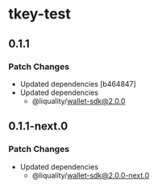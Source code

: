 # tkey-test

## 0.1.1

### Patch Changes

- Updated dependencies [b464847]
- Updated dependencies
  - @liquality/wallet-sdk@2.0.0

## 0.1.1-next.0

### Patch Changes

- Updated dependencies
  - @liquality/wallet-sdk@2.0.0-next.0
